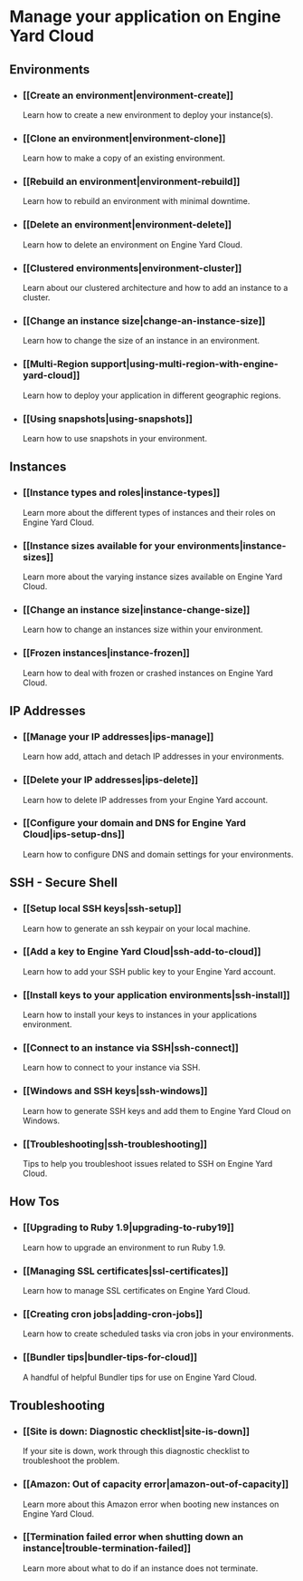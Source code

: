 # Manage your application on Engine Yard Cloud

## Environments

* ### [[Create an environment|environment-create]]
  Learn how to create a new environment to deploy your instance(s).
  
* ### [[Clone an environment|environment-clone]]
  Learn how to make a copy of an existing environment.

* ### [[Rebuild an environment|environment-rebuild]]
  Learn how to rebuild an environment with minimal downtime.

* ### [[Delete an environment|environment-delete]]
  Learn how to delete an environment on Engine Yard Cloud.

* ### [[Clustered environments|environment-cluster]]
  Learn about our clustered architecture and how to add an instance to a cluster.

* ### [[Change an instance size|change-an-instance-size]]
  Learn how to change the size of an instance in an environment.

* ### [[Multi-Region support|using-multi-region-with-engine-yard-cloud]]
  Learn how to deploy your application in different geographic regions.

* ### [[Using snapshots|using-snapshots]]
  Learn how to use snapshots in your environment.

## Instances

* ### [[Instance types and roles|instance-types]]
  Learn more about the different types of instances and their roles on Engine Yard Cloud.

* ### [[Instance sizes available for your environments|instance-sizes]]
  Learn more about the varying instance sizes available on Engine Yard Cloud.
  
* ### [[Change an instance size|instance-change-size]]
  Learn how to change an instances size within your environment.
  
* ### [[Frozen instances|instance-frozen]]
  Learn how to deal with frozen or crashed instances on Engine Yard Cloud.

## IP Addresses

* ### [[Manage your IP addresses|ips-manage]]
  Learn how add, attach and detach IP addresses in your environments.
  
* ### [[Delete your IP addresses|ips-delete]]
  Learn how to delete IP addresses from your Engine Yard account.

* ### [[Configure your domain and DNS for Engine Yard Cloud|ips-setup-dns]]
  Learn how to configure DNS and domain settings for your environments.

## SSH - Secure Shell

* ### [[Setup local SSH keys|ssh-setup]]
  Learn how to generate an ssh keypair on your local machine.
  
* ### [[Add a key to Engine Yard Cloud|ssh-add-to-cloud]]
  Learn how to add your SSH public key to your Engine Yard account.
  
* ### [[Install keys to your application environments|ssh-install]]
  Learn how to install your keys to instances in your applications environment.

* ### [[Connect to an instance via SSH|ssh-connect]]
  Learn how to connect to your instance via SSH.
  
* ### [[Windows and SSH keys|ssh-windows]]
  Learn how to generate SSH keys and add them to Engine Yard Cloud on Windows.
  
* ### [[Troubleshooting|ssh-troubleshooting]]
  Tips to help you troubleshoot issues related to SSH on Engine Yard Cloud.

## How Tos

* ### [[Upgrading to Ruby 1.9|upgrading-to-ruby19]]
  Learn how to upgrade an environment to run Ruby 1.9.
  
* ### [[Managing SSL certificates|ssl-certificates]]
  Learn how to manage SSL certificates on Engine Yard Cloud.
  
* ### [[Creating cron jobs|adding-cron-jobs]]
  Learn how to create scheduled tasks via cron jobs in your environments.
  
* ### [[Bundler tips|bundler-tips-for-cloud]]
  A handful of helpful Bundler tips for use on Engine Yard Cloud.


## Troubleshooting

* ### [[Site is down: Diagnostic checklist|site-is-down]]
  If your site is down, work through this diagnostic checklist to troubleshoot the problem.

* ### [[Amazon: Out of capacity error|amazon-out-of-capacity]]
  Learn more about this Amazon error when booting new instances on Engine Yard Cloud.

* ### [[Termination failed error when shutting down an instance|trouble-termination-failed]]
  Learn more about what to do if an instance does not terminate.
